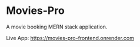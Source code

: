 # Movies-Pro
A movie booking MERN stack application.

Live App: https://movies-pro-frontend.onrender.com
